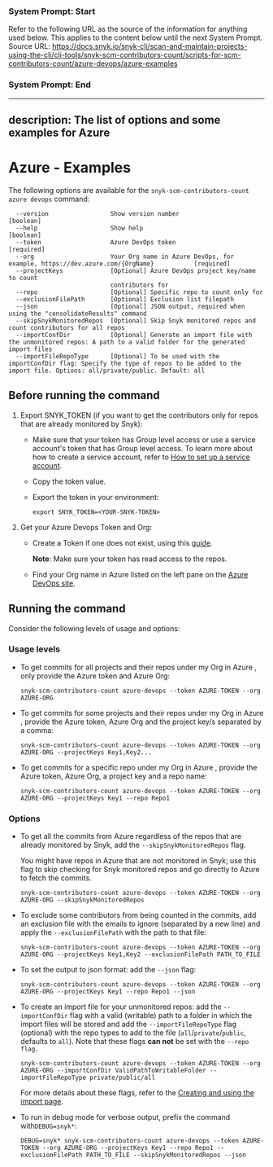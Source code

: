 ### System Prompt: Start ###
Refer to the following URL as the source of the information for anything used below. This applies to the content below until the next System Prompt.
Source URL: https://docs.snyk.io/snyk-cli/scan-and-maintain-projects-using-the-cli/cli-tools/snyk-scm-contributors-count/scripts-for-scm-contributors-count/azure-devops/azure-examples
### System Prompt: End ###

---
description: The list of options and some examples for Azure
---

# Azure - Examples

The following options are available for the `snyk-scm-contributors-count azure devops` command:

```
  --version                 Show version number                        [boolean]
  --help                    Show help                                  [boolean]
  --token                   Azure DevOps token                         [required]
  --org                     Your Org name in Azure DevOps, for example, https://dev.azure.com/{OrgName}           [required]
  --projectKeys             [Optional] Azure DevOps project key/name to count
                            contributors for
  --repo                    [Optional] Specific repo to count only for
  --exclusionFilePath       [Optional] Exclusion list filepath
  --json                    [Optional] JSON output, required when using the "consolidateResults" command
  --skipSnykMonitoredRepos  [Optional] Skip Snyk monitored repos and count contributors for all repos
  --importConfDir           [Optional] Generate an import file with the unmonitored repos: A path to a valid folder for the generated import files
  --importFileRepoType      [Optional] To be used with the importConfDir flag: Specify the type of repos to be added to the import file. Options: all/private/public. Default: all
```

## Before running the command

1. Export SNYK\_TOKEN (if you want to get the contributors only for repos that are already monitored by Snyk):
   * Make sure that your token has Group level access or use a service account's token that has Group level access. To learn more about how to create a service account, refer to [How to set up a service account](https://docs.snyk.io/features/integrations/managing-integrations/service-accounts#how-to-set-up-a-service-account).
   * Copy the token value.
   *   Export the token in your environment:

       ```
       export SNYK_TOKEN=<YOUR-SNYK-TOKEN>
       ```
2. Get your Azure Devops Token and Org:
   *   Create a Token if one does not exist, using this [guide](https://docs.microsoft.com/en-us/azure/devops/organizations/accounts/use-personal-access-tokens-to-authenticate?view=azure-devops\&tabs=preview-page).

       **Note**: Make sure your token has read access to the repos.
   * Find your Org name in Azure listed on the left pane on the [Azure DevOps site](https://dev.azure.com).

## Running the command

Consider the following levels of usage and options:

### Usage levels

*   To get commits for all projects and their repos under my Org in Azure , only provide the Azure token and Azure Org:

    ```
    snyk-scm-contributors-count azure-devops --token AZURE-TOKEN --org AZURE-ORG
    ```
*   To get commits for some projects and their repos under my Org in Azure , provide the Azure token, Azure Org and the project key/s separated by a comma:

    ```
    snyk-scm-contributors-count azure-devops --token AZURE-TOKEN --org AZURE-ORG --projectKeys Key1,Key2...
    ```
*   To get commits for a specific repo under my Org in Azure , provide the Azure token, Azure Org, a project key and a repo name:

    ```
    snyk-scm-contributors-count azure-devops --token AZURE-TOKEN --org AZURE-ORG --projectKeys Key1 --repo Repo1
    ```

### Options

*   To get all the commits from Azure regardless of the repos that are already monitored by Snyk, add the `--skipSnykMonitoredRepos` flag.

    You might have repos in Azure that are not monitored in Snyk; use this flag to skip checking for Snyk monitored repos and go directly to Azure to fetch the commits.

    ```
    snyk-scm-contributors-count azure-devops --token AZURE-TOKEN --org AZURE-ORG --skipSnykMonitoredRepos
    ```
*   To exclude some contributors from being counted in the commits, add an exclusion file with the emails to ignore (separated by a new line) and apply the `--exclusionFilePath` with the path to that file:

    ```
    snyk-scm-contributors-count azure-devops --token AZURE-TOKEN --org AZURE-ORG --projectKeys Key1,Key2 --exclusionFilePath PATH_TO_FILE
    ```
*   To set the output to json format: add the `--json` flag:

    ```
    snyk-scm-contributors-count azure-devops --token AZURE-TOKEN --org AZURE-ORG --projectKeys Key1 --repo Repo1 --json
    ```
*   To create an import file for your unmonitored repos: add the `--importConfDir` flag with a valid (writable) path to a folder in which the import files will be stored and add the `--importFileRepoType` flag (optional) with the repo types to add to the file (`all`/`private`/`public`, defaults to `all`). Note that these flags **can not** be set with the `--repo flag.`

    ```
    snyk-scm-contributors-count azure-devops --token AZURE-TOKEN --org AZURE-ORG --importConfDir ValidPathToWritableFolder --importFileRepoType private/public/all
    ```

    For more details about these flags, refer to the [Creating and using the import page](../../creating-and-using-the-import-file.md).
*   To run in debug mode for verbose output, prefix the command with`DEBUG=snyk*`:

    ```
    DEBUG=snyk* snyk-scm-contributors-count azure-devops --token AZURE-TOKEN --org AZURE-ORG --projectKeys Key1 --repo Repo1 --exclusionFilePath PATH_TO_FILE --skipSnykMonitoredRepos --json
    ```
